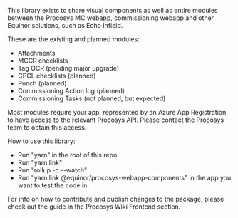 This library exists to share visual components as well as entire modules between the Procosys MC webapp, commissioning webapp and other Equinor solutions, such as Echo Infield.

These are the existing and planned modules:
* Attachments 
* MCCR checklists
* Tag OCR (pending major upgrade)
* CPCL checklists (planned)
* Punch (planned)
* Commissioning Action log (planned)
* Commissioning Tasks (not planned, but expected)

Most modules require your app, represented by an Azure App Registration, to have access to the relevant Procosys API. Please contact the Procosys team to obtain this access.

How to use this library:
* Run "yarn" in the root of this repo
* Run "yarn link"
* Run "rollup -c --watch"
* Run "yarn link @equinor/procosys-webapp-components" in the app you want to test the code in.

For info on how to contribute and publish changes to the package, please check out the guide in the Procosys Wiki Frontend section.